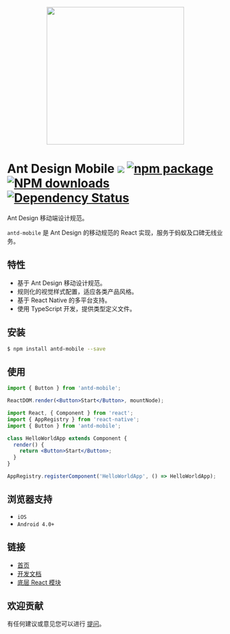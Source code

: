 <p align="center">
  <a href="http://mobile.ant.design">
    <img width="320" src="https://zos.alipayobjects.com/rmsportal/wIjMDnsrDoPPcIV.png">
  </a>
</p>

# Ant Design Mobile [![](https://img.shields.io/travis/ant-design/ant-design.svg?style=flat-square)](https://travis-ci.org/ant-design/ant-design-mobile) [![npm package](https://img.shields.io/npm/v/antd.svg?style=flat-square)](https://www.npmjs.org/package/antd-mobile) [![NPM downloads](http://img.shields.io/npm/dm/antd.svg?style=flat-square)](https://npmjs.org/package/antd-mobile) [![Dependency Status](https://david-dm.org/ant-design/ant-design.svg?style=flat-square)](https://david-dm.org/ant-design/ant-design-mobile)

Ant Design 移动端设计规范。

`antd-mobile` 是 Ant Design 的移动规范的 React 实现，服务于蚂蚁及口碑无线业务。

## 特性

- 基于 Ant Design 移动设计规范。
- 规则化的视觉样式配置，适应各类产品风格。
- 基于 React Native 的多平台支持。
- 使用 TypeScript 开发，提供类型定义文件。

## 安装

```bash
$ npm install antd-mobile --save
```

## 使用

```jsx
import { Button } from 'antd-mobile';

ReactDOM.render(<Button>Start</Button>, mountNode);
```

```jsx
import React, { Component } from 'react';
import { AppRegistry } from 'react-native';
import { Button } from 'antd-mobile';

class HelloWorldApp extends Component {
  render() {
    return <Button>Start</Button>;
  }
}

AppRegistry.registerComponent('HelloWorldApp', () => HelloWorldApp);
```

## 浏览器支持

- `iOS`
- `Android 4.0+`

## 链接

- [首页](http://mobile.ant.design)
- [开发文档](development.md)
- [底层 React 模块](http://github.com/react-component)

## 欢迎贡献

有任何建议或意见您可以进行 [提问](http://github.com/ant-design/ant-design-mobile/issues)。

